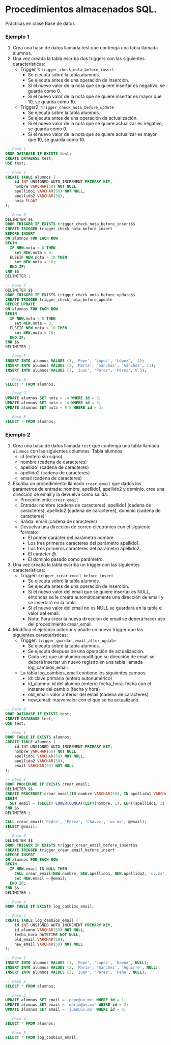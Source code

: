 # Procedimientos almacenados SQL.
Prácticas en clase Base de datos

### Ejemplo 1
1. Crea una base de datos llamada test que contenga una tabla llamada alumnos.
1. Una vez creada la tabla escriba dos triggers con las siguientes características:
    - Trigger 1: `trigger_check_nota_before_insert`
      - Se ejecuta sobre la tabla alumnos.
      - Se ejecuta antes de una operación de inserción.
      - Si el nuevo valor de la nota que se quiere insertar es negativo, se guarda como 0.
      - Si el nuevo valor de la nota que se quiere insertar es mayor que 10, se guarda como 10.
    - Trigger2: `trigger_check_nota_before_update`
      - Se ejecuta sobre la tabla alumnos.
      - Se ejecuta antes de una operación de actualización.
      - Si el nuevo valor de la nota que se quiere actualizar es negativo, se guarda como 0.
      - Si el nuevo valor de la nota que se quiere actualizar es mayor que 10, se guarda como 10.

```sql
-- Paso 1
DROP DATABASE IF EXISTS test;
CREATE DATABASE test;
USE test;

-- Paso 2 
CREATE TABLE alumnos (
    id INT UNSIGNED AUTO_INCREMENT PRIMARY KEY,
    nombre VARCHAR(50) NOT NULL,
    apellido1 VARCHAR(50) NOT NULL,
    apellido2 VARCHAR(50), 
    nota FLOAT
);

-- Paso 3
DELIMITER $$
DROP TRIGGER IF EXISTS trigger_check_nota_before_insert$$
CREATE TRIGGER trigger_check_nota_before_insert
BEFORE INSERT
ON alumnos FOR EACH ROW
BEGIN
  IF NEW.nota < 0 THEN
    set NEW.nota = 0;
  ELSEIF NEW.nota > 10 THEN
    set NEW.nota = 10;
  END IF;
END $$
DELIMITER ;

-- Paso 4
DELIMITER $$
DROP TRIGGER IF EXISTS trigger_check_nota_before_update$$
CREATE TRIGGER trigger_check_nota_before_update
BEFORE UPDATE
ON alumnos FOR EACH ROW
BEGIN
  IF NEW.nota < 0 THEN
    set NEW.nota = 0;
  ELSEIF NEW.nota > 10 THEN
    set NEW.nota = 10;
  END IF;
END $$
DELIMITER ;

-- Paso 5
INSERT INTO alumnos VALUES (1, 'Pepe', 'López', 'López', -1);
INSERT INTO alumnos VALUES (2, 'María', 'Sánchez', 'Sánchez', 11);
INSERT INTO alumnos VALUES (3, 'Juan', 'Pérez', 'Pérez', 8.5);

-- Paso 6
SELECT * FROM alumnos;

-- Paso 7
UPDATE alumnos SET nota = -4 WHERE id = 3;
UPDATE alumnos SET nota = 14 WHERE id = 3;
UPDATE alumnos SET nota = 9.5 WHERE id = 3;

-- Paso 8
SELECT * FROM alumnos;
```

### Ejemplo 2
1. Crea una base de datos llamada `test` que contenga una tabla llamada `alumnos` con las siguientes columnas.
Tabla alumnos:
    - id (entero sin signo)
    - nombre (cadena de caracteres)
    - apellido1 (cadena de caracteres)
    - apellido2 (cadena de caracteres)
    - email (cadena de caracteres)
2. Escriba un procedimiento llamado `crear_email` que dados los parámetros de entrada: nombre, apellido1, apellido2 y dominio, cree una dirección de email y la devuelva como salida. 
    - Procedimiento: `crear_email`
    - Entrada:
    nombre (cadena de caracteres), apellido1 (cadena de caracteres), apellido2 (cadena de caracteres), dominio (cadena de caracteres)
    - Salida:
    email (cadena de caracteres)
    - Devuelva una dirección de correo electrónico con el siguiente formato:
      - El primer carácter del parámetro nombre.
      - Los tres primeros caracteres del parámetro apellido1.
      - Los tres primeros caracteres del parámetro apellido2.
      - El carácter @.
      - El dominio pasado como parámetro.
3. Una vez creada la tabla escriba un trigger con las siguientes características:
    - Trigger: `trigger_crear_email_before_insert`
        - Se ejecuta sobre la tabla alumnos.
        - Se ejecuta antes de una operación de inserción.
        - Si el nuevo valor del email que se quiere insertar es NULL, entonces se le creará automáticamente una dirección de email y se insertará en la tabla.
        - Si el nuevo valor del email no es NULL se guardará en la tabla el valor del email.
      - Nota: Para crear la nueva dirección de email se deberá hacer uso del procedimiento crear_email.
4. Modifica el ejercicio anterior y añade un nuevo trigger que las siguientes características:
    - Trigger: `trigger_guardar_email_after_update`
        - Se ejecuta sobre la tabla alumnos.
        - Se ejecuta después de una operación de actualización.
        - Cada vez que un alumno modifique su dirección de email se deberá insertar un nuevo registro en una tabla llamada log_cambios_email.
    - La tabla log_cambios_email contiene los siguientes campos:
        - id: clave primaria (entero autonumérico)
        - id_alumno: id del alumno (entero)
        fecha_hora: fecha con el instante del cambio (fecha y hora)
        - old_email: valor anterior del email (cadena de caracteres)
        - new_email: nuevo valor con el que se ha actualizado.

```sql
-- Paso 0
DROP DATABASE IF EXISTS test;
CREATE DATABASE test;
USE test;

-- Paso 1
DROP TABLE IF EXISTS alumnos;
CREATE TABLE alumnos (
    id INT UNSIGNED AUTO_INCREMENT PRIMARY KEY,
    nombre VARCHAR(50) NOT NULL,
    apellido1 VARCHAR(50) NOT NULL,
    apellido2 VARCHAR(50), 
    email VARCHAR(50) NOT NULL
);

-- Paso 2
DROP PROCEDURE IF EXISTS crear_email;
DELIMITER $$
CREATE PROCEDURE crear_email(IN nombre VARCHAR(50), IN apellido1 VARCHAR(50), IN apellido2 VARCHAR(50), IN dominio VARCHAR(50), OUT email VARCHAR(50))
BEGIN
  SET email = (SELECT LOWER(CONCAT(LEFT(nombre, 1), LEFT(apellido1, 3), LEFT(apellido2, 3), '@', dominio)));
END $$ 
DELIMITER ;

CALL crear_email('Pedro', 'Perez', 'Chavez', 'uv.mx', @email);
SELECT @email;

-- Paso 3
DELIMITER $$
DROP TRIGGER IF EXISTS trigger_crear_email_before_insert$$
CREATE TRIGGER trigger_crear_email_before_insert
BEFORE INSERT
ON alumnos FOR EACH ROW
BEGIN
  IF NEW.email IS NULL THEN
    CALL crear_email(NEW.nombre, NEW.apellido1, NEW.apellido2, 'uv.mx', @email);
    set NEW.email = @email;
  END IF;
END $$
DELIMITER ;

-- Paso 4
DROP TABLE IF EXISTS log_cambios_email;

-- Paso 4
CREATE TABLE log_cambios_email (
    id INT UNSIGNED AUTO_INCREMENT PRIMARY KEY,
    id_alumno VARCHAR(50) NOT NULL,
    fecha_hora DATETIME NOT NULL,
    old_email VARCHAR(50), 
    new_email VARCHAR(50) NOT NULL
);

-- Paso 1
INSERT INTO alumnos VALUES (1, 'Pepe', 'Lopez', 'Baena', NULL);
INSERT INTO alumnos VALUES (2, 'María', 'Sanchez', 'Aguirre', NULL);
INSERT INTO alumnos VALUES (3, 'Juan', 'Perez', 'Peña', NULL);

-- Paso 2
SELECT * FROM alumnos;

-- Paso 3
UPDATE alumnos SET email = 'pepe@uv.mx' WHERE id = 1;
UPDATE alumnos SET email = 'maria@uv.mx' WHERE id = 2;
UPDATE alumnos SET email = 'juan@uv.mx' WHERE id = 3;

-- Paso 4
SELECT * FROM alumnos;

-- Paso 5
SELECT * FROM log_cambios_email;
```